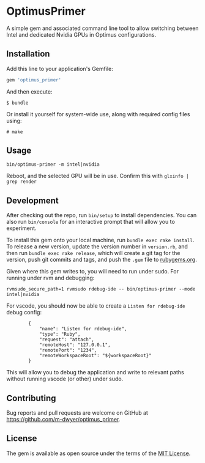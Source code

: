 # OptimusPrimer

A simple gem and associated command line tool to allow switching between Intel and dedicated Nvidia GPUs in Optimus configurations.

## Installation

Add this line to your application's Gemfile:

```ruby
gem 'optimus_primer'
```

And then execute:

    $ bundle

Or install it yourself for system-wide use, along with required config files using:

    # make

## Usage

`bin/optimus-primer -m intel|nvidia`

Reboot, and the selected GPU will be in use.  Confirm this with `glxinfo | grep render`

## Development

After checking out the repo, run `bin/setup` to install dependencies. You can also run `bin/console` for an interactive prompt that will allow you to experiment.

To install this gem onto your local machine, run `bundle exec rake install`. To release a new version, update the version number in `version.rb`, and then run `bundle exec rake release`, which will create a git tag for the version, push git commits and tags, and push the `.gem` file to [rubygems.org](https://rubygems.org).

Given where this gem writes to, you will need to run under sudo.  For running under rvm and debugging:
```
rvmsudo_secure_path=1 rvmsudo rdebug-ide -- bin/optimus-primer --mode intel|nvidia
```

For vscode, you should now be able to create a `Listen for rdebug-ide` debug config:
```
        {
            "name": "Listen for rdebug-ide",
            "type": "Ruby",
            "request": "attach",
            "remoteHost": "127.0.0.1",
            "remotePort": "1234",
            "remoteWorkspaceRoot": "${workspaceRoot}"
        }
```

This will allow you to debug the application and write to relevant paths without running vscode (or other) under sudo.

## Contributing

Bug reports and pull requests are welcome on GitHub at https://github.com/m-dwyer/optimus_primer.

## License

The gem is available as open source under the terms of the [MIT License](https://opensource.org/licenses/MIT).
